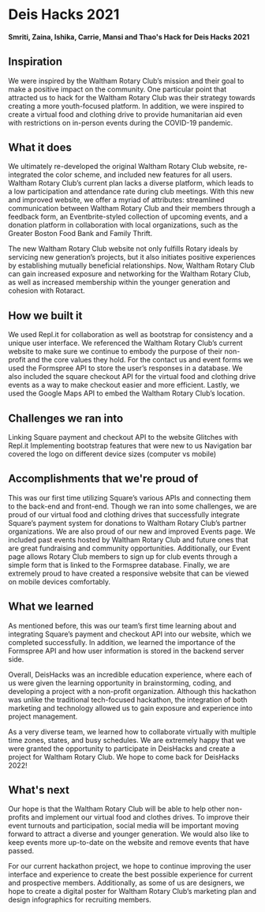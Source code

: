 # Deis Hacks 2021
#### Smriti, Zaina, Ishika, Carrie, Mansi and Thao's Hack for Deis Hacks 2021

## Inspiration
We were inspired by the Waltham Rotary Club’s mission and their goal to make a positive impact on the community. One particular point that attracted us to hack for the Waltham Rotary Club was their strategy towards creating a more youth-focused platform. In addition, we were inspired to create a virtual food and clothing drive to provide humanitarian aid even with restrictions on in-person events during the COVID-19 pandemic. 

## What it does
We ultimately re-developed the original Waltham Rotary Club website, re-integrated the color scheme, and included new features for all users. Waltham Rotary Club’s current plan lacks a diverse platform, which leads to a low participation and attendance rate during club meetings. With this new and improved website, we offer a myriad of attributes: streamlined communication between Waltham Rotary Club and their members through a feedback form, an Eventbrite-styled collection of upcoming events, and a donation platform in collaboration with local organizations, such as the Greater Boston Food Bank and Family Thrift. 

The new Waltham Rotary Club website not only fulfills Rotary ideals by servicing new generation’s projects, but it also initiates positive experiences by establishing mutually beneficial relationships. Now, Waltham Rotary Club can gain increased exposure and networking for the Waltham Rotary Club, as well as increased membership within the younger generation and cohesion with Rotaract.

## How we built it
We used Repl.it for collaboration as well as bootstrap for consistency and a unique user interface. We referenced the Waltham Rotary Club’s current website to make sure we continue to embody the purpose of their non-profit and the core values they hold. For the contact us and event forms we used the Formspree API to store the user’s responses in a database. We also included the square checkout API for the virtual food and clothing drive events as a way to make checkout easier and more efficient. Lastly, we used the Google Maps API to embed the Waltham Rotary Club’s location.


## Challenges we ran into
Linking Square payment and checkout API to the website
Glitches with Repl.it
Implementing bootstrap features that were new to us
Navigation bar covered the logo on different device sizes (computer vs mobile)

## Accomplishments that we're proud of
This was our first time utilizing Square’s various APIs and connecting them to the back-end and front-end. Though we ran into some challenges, we are proud of our virtual food and clothing drives that successfully integrate Square’s payment system for donations to Waltham Rotary Club’s partner organizations. We are also proud of our new and improved Events page. We included past events hosted by Waltham Rotary Club and future ones that are great fundraising and community opportunities. Additionally, our Event page allows Rotary Club members to sign up for club events through a simple form that is linked to the Formspree database. Finally, we are extremely proud to have created a responsive website that can be viewed on mobile devices comfortably.  

## What we learned
As mentioned before, this was our team’s first time learning about and integrating Square’s payment and checkout API into our website, which we completed successfully. In addition, we learned the importance of the Formspree API and how user information is stored in the backend server side. 

Overall, DeisHacks was an incredible education experience, where each of us were given the learning opportunity in brainstorming, coding, and developing a project with a non-profit organization. Although this hackathon was unlike the traditional tech-focused hackathon, the integration of both marketing and technology allowed us to gain exposure and experience into project management. 

As a very diverse team, we learned how to collaborate virtually with multiple time zones, states, and busy schedules. We are extremely happy that we were granted the opportunity to participate in DeisHacks and create a project for Waltham Rotary Club. We hope to come back for DeisHacks 2022!

## What's next 
Our hope is that the Waltham Rotary Club will be able to help other non-profits and implement our virtual food and clothes drives. To improve their event turnouts and participation, social media will be important moving forward to attract a diverse and younger generation. We would also like to keep events more up-to-date on the website and remove events that have passed.

For our current hackathon project, we hope to continue improving the user interface and experience to create the best possible experience for current and prospective members. Additionally, as some of us are designers, we hope to create a digital poster for Waltham Rotary Club’s marketing plan and design infographics for recruiting members.
